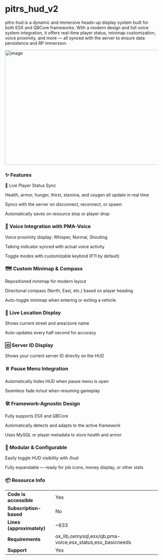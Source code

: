 # pitrs_hud_v2

pitrs-hud is a dynamic and immersive heads-up display system built for both ESX and QBCore frameworks. With a modern design and full voice system integration, it offers real-time player status, minimap customization, voice proximity, and more — all synced with the server to ensure data persistence and RP immersion.


<img width="628" height="378" alt="image" src="https://github.com/user-attachments/assets/d0ac4673-a697-4897-b713-2bf2ddcffb6f" />


### ✨ Features
🧠 Live Player Status Sync

Health, armor, hunger, thirst, stamina, and oxygen all update in real time

Syncs with the server on disconnect, reconnect, or spawn

Automatically saves on resource stop or player drop

### 🎤 Voice Integration with PMA-Voice

Voice proximity display: Whisper, Normal, Shouting

Talking indicator synced with actual voice activity

Toggle modes with customizable keybind (F11 by default)

### 🗺️ Custom Minimap & Compass

Repositioned minimap for modern layout

Directional compass (North, East, etc.) based on player heading

Auto-toggle minimap when entering or exiting a vehicle

### 📍 Live Location Display

Shows current street and area/zone name

Auto-updates every half second for accuracy

### 🆔 Server ID Display

Shows your current server ID directly on the HUD

### ⏸️ Pause Menu Integration

Automatically hides HUD when pause menu is open

Seamless fade in/out when resuming gameplay

### 🛠️ Framework-Agnostic Design

Fully supports ESX and QBCore

Automatically detects and adapts to the active framework

Uses MySQL or player metadata to store health and armor

### 🧩 Modular & Configurable

Easily toggle HUD visibility with /hud

Fully expandable — ready for job icons, money display, or other stats



### 📦 Resource Info

|||
| --- | --- |
|**Code is accessible**|Yes|
|**Subscription-based**|No|
|**Lines (approximately)**|~933|
|**Requirements**|ox_lib,oxmysql,esx/qb,pma-voice,esx_status,esx_basicneeds|
|**Support**|Yes|
